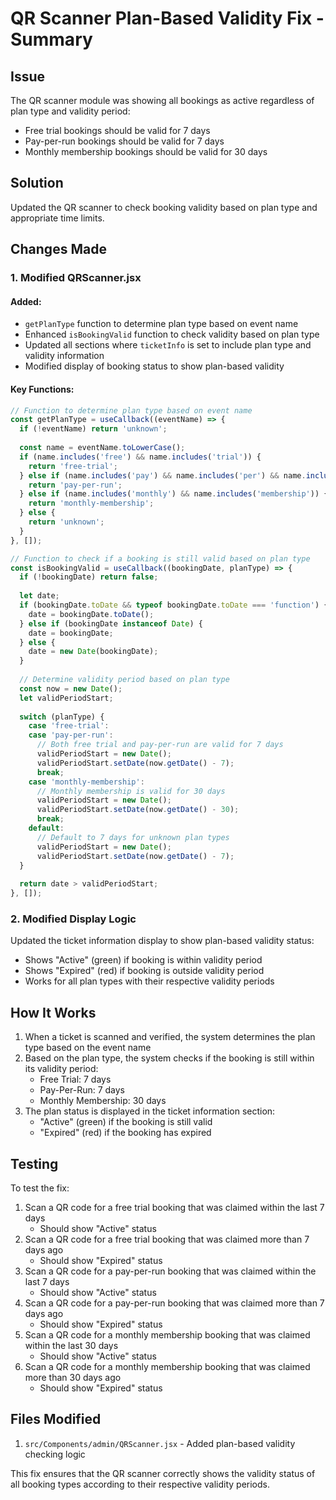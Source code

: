 # QR Scanner Plan-Based Validity Fix - Summary

## Issue
The QR scanner module was showing all bookings as active regardless of plan type and validity period:
- Free trial bookings should be valid for 7 days
- Pay-per-run bookings should be valid for 7 days  
- Monthly membership bookings should be valid for 30 days

## Solution
Updated the QR scanner to check booking validity based on plan type and appropriate time limits.

## Changes Made

### 1. Modified QRScanner.jsx

#### Added:
- `getPlanType` function to determine plan type based on event name
- Enhanced `isBookingValid` function to check validity based on plan type
- Updated all sections where `ticketInfo` is set to include plan type and validity information
- Modified display of booking status to show plan-based validity

#### Key Functions:

```javascript
// Function to determine plan type based on event name
const getPlanType = useCallback((eventName) => {
  if (!eventName) return 'unknown';
  
  const name = eventName.toLowerCase();
  if (name.includes('free') && name.includes('trial')) {
    return 'free-trial';
  } else if (name.includes('pay') && name.includes('per') && name.includes('run')) {
    return 'pay-per-run';
  } else if (name.includes('monthly') && name.includes('membership')) {
    return 'monthly-membership';
  } else {
    return 'unknown';
  }
}, []);

// Function to check if a booking is still valid based on plan type
const isBookingValid = useCallback((bookingDate, planType) => {
  if (!bookingDate) return false;
  
  let date;
  if (bookingDate.toDate && typeof bookingDate.toDate === 'function') {
    date = bookingDate.toDate();
  } else if (bookingDate instanceof Date) {
    date = bookingDate;
  } else {
    date = new Date(bookingDate);
  }
  
  // Determine validity period based on plan type
  const now = new Date();
  let validPeriodStart;
  
  switch (planType) {
    case 'free-trial':
    case 'pay-per-run':
      // Both free trial and pay-per-run are valid for 7 days
      validPeriodStart = new Date();
      validPeriodStart.setDate(now.getDate() - 7);
      break;
    case 'monthly-membership':
      // Monthly membership is valid for 30 days
      validPeriodStart = new Date();
      validPeriodStart.setDate(now.getDate() - 30);
      break;
    default:
      // Default to 7 days for unknown plan types
      validPeriodStart = new Date();
      validPeriodStart.setDate(now.getDate() - 7);
  }
  
  return date > validPeriodStart;
}, []);
```

### 2. Modified Display Logic

Updated the ticket information display to show plan-based validity status:
- Shows "Active" (green) if booking is within validity period
- Shows "Expired" (red) if booking is outside validity period
- Works for all plan types with their respective validity periods

## How It Works

1. When a ticket is scanned and verified, the system determines the plan type based on the event name
2. Based on the plan type, the system checks if the booking is still within its validity period:
   - Free Trial: 7 days
   - Pay-Per-Run: 7 days
   - Monthly Membership: 30 days
3. The plan status is displayed in the ticket information section:
   - "Active" (green) if the booking is still valid
   - "Expired" (red) if the booking has expired

## Testing

To test the fix:
1. Scan a QR code for a free trial booking that was claimed within the last 7 days
   - Should show "Active" status
2. Scan a QR code for a free trial booking that was claimed more than 7 days ago
   - Should show "Expired" status
3. Scan a QR code for a pay-per-run booking that was claimed within the last 7 days
   - Should show "Active" status
4. Scan a QR code for a pay-per-run booking that was claimed more than 7 days ago
   - Should show "Expired" status
5. Scan a QR code for a monthly membership booking that was claimed within the last 30 days
   - Should show "Active" status
6. Scan a QR code for a monthly membership booking that was claimed more than 30 days ago
   - Should show "Expired" status

## Files Modified

1. `src/Components/admin/QRScanner.jsx` - Added plan-based validity checking logic

This fix ensures that the QR scanner correctly shows the validity status of all booking types according to their respective validity periods.